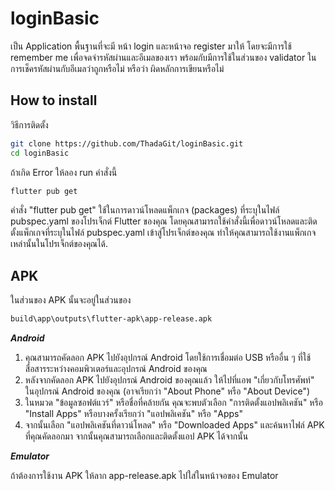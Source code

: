 # loginBasic

เป็น Application พื้นฐานที่จะมี หน้า login และหน้าจอ register มาให้ โดยจะมีการใช้ remember me เพื่อจดจำรหัสผ่านและอีเมลของเรา พร้อมกับมีการใช้ในส่วนของ validator ในการเช็ครหัสผ่านกับอีเมลว่าถูกหรือไม่ หรือว่า ผิดหลักการเขียนหรือไม่

## How to install

วิธีการติดตั้ง

```bash
git clone https://github.com/ThadaGit/loginBasic.git
cd loginBasic
```

ถ้าเกิด Error ให้ลอง run คำสั่งนี้

```bash
flutter pub get
```

คำสั่ง "flutter pub get" ใช้ในการดาวน์โหลดแพ็กเกจ (packages) ที่ระบุในไฟล์ pubspec.yaml ของโปรเจ็กต์ Flutter ของคุณ โดยคุณสามารถใช้คำสั่งนี้เพื่อดาวน์โหลดและติดตั้งแพ็กเกจที่ระบุในไฟล์ pubspec.yaml เข้าสู่โปรเจ็กต์ของคุณ ทำให้คุณสามารถใช้งานแพ็กเกจเหล่านั้นในโปรเจ็กต์ของคุณได้.

## APK

ในส่วนของ APK นั้นจะอยู่ในส่วนของ
```bash
build\app\outputs\flutter-apk\app-release.apk
```

***Android***
1. คุณสามารถคัดลอก APK ไปยังอุปกรณ์ Android โดยใช้การเชื่อมต่อ USB หรืออื่น ๆ ที่ใช้สื่อสารระหว่างคอมพิวเตอร์และอุปกรณ์ Android ของคุณ
2. หลังจากคัดลอก APK ไปยังอุปกรณ์ Android ของคุณแล้ว ให้ไปที่แอพ "เกี่ยวกับโทรศัพท์" ในอุปกรณ์ Android ของคุณ (อาจเรียกว่า "About Phone" หรือ "About Device")
3. ในหมวด "ข้อมูลซอฟต์แวร์" หรือชื่อที่คล้ายกัน คุณจะพบตัวเลือก "การติดตั้งแอปพลิเคชัน" หรือ "Install Apps" หรือบางครั้งเรียกว่า "แอปพลิเคชัน" หรือ "Apps"
4. จากนั้นเลือก "แอปพลิเคชันที่ดาวน์โหลด" หรือ "Downloaded Apps" และค้นหาไฟล์ APK ที่คุณคัดลอกมา จากนั้นคุณสามารถเลือกและติดตั้งแอป APK ได้จากนั้น

***Emulator***

ถ้าต้องการใช้งาน APK ให้ลาก app-release.apk ไปใส่ในหน้าจอของ Emulator
